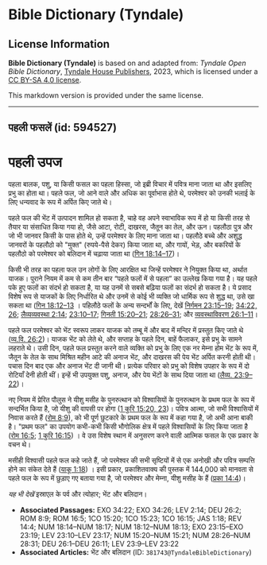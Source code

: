 # Bible Dictionary (Tyndale)

## License Information

**Bible Dictionary (Tyndale)** is based on and adapted from: _Tyndale Open Bible Dictionary_, [Tyndale House Publishers](https://tyndaleopenresources.com/), 2023, which is licensed under a [CC BY-SA 4.0 license](https://creativecommons.org/licenses/by-sa/4.0/legalcode.en).

This markdown version is provided under the same license.



--------------------------------

## पहली फसलें (id: 594527)

पहली उपज
========

पहला बालक, पशु, या किसी फसल का पहला हिस्सा, जो इब्री विचार में पवित्र माना जाता था और इसलिए प्रभु का होता था। पहले फल, जो आने वाले और अधिक का पूर्वाभास होते थे, परमेश्वर को उनकी भलाई के लिए धन्यवाद के रूप में अर्पित किए जाते थे।

पहले फल की भेंट में उत्पादन शामिल हो सकता है, चाहे वह अपने स्वाभाविक रूप में हो या किसी तरह से तैयार या संसाधित किया गया हो, जैसे आटा, रोटी, दाखरस, जैतून का तेल, और ऊन। पहलौठा पुत्र और जो भी जानवर किसी के पास होते थे, उन्हें परमेश्वर के लिए माना जाता था। पहलौठे बच्चे और अशुद्ध जानवरों के पहलौठो को "मुक्त" (रुपये\-पैसे देकर) किया जाता था, और गायों, भेड़, और बकरियों के पहलौठो को परमेश्वर को बलिदान में चढ़ाया जाता था ([गिन 18:14–17](https://ref.ly/Num18:14-Num18:17))।

किसी भी तरह का पहला फल उन लोगों के लिए आरक्षित था जिन्हें परमेश्वर ने नियुक्त किया था, अर्थात याजक। पुराने नियम में कम से कम तीन बार “पहले फलों में से पहला” का उल्लेख किया गया है। यह पहले पके हुए फलों का संदर्भ हो सकता है, या यह उनमें से सबसे बढ़िया फलों का संदर्भ हो सकता है। ये प्रसाद विशेष रूप से याजकों के लिए निर्धारित थे और उनमें से कोई भी व्यक्ति जो धार्मिक रूप से शुद्ध था, उसे खा सकता था ([गिन 18:12–13](https://ref.ly/Num18:12-Num18:13) । पहिलौठे फलों के अन्य सन्दर्भों के लिए, देखें [निर्गमन 23:15–19](https://ref.ly/Exod23:15-Exod23:19); [34:22, 26](https://ref.ly/Exod34:22,Exod34:26); [लैव्यव्यवस्था 2:14](https://ref.ly/Lev2:14); [23:10–17](https://ref.ly/Lev23:10-Lev23:17); [गिनती 15:20–21](https://ref.ly/Num15:20-Num15:21); [28:26–31](https://ref.ly/Num28:26-Num28:31); और [व्यवस्थाविवरण 26:1–11](https://ref.ly/Deut26:1-Deut26:11)।

पहले फल परमेश्वर को भेंट स्वरूप लाकर याजक को तम्बू में और बाद में मन्दिर में प्रस्तुत किए जाते थे ([व्य.वि. 26:2](https://ref.ly/Deut26:2))। याजक भेंट को लेते थे, और सप्ताह के पहले दिन, बाहें फैलाकर, इसे प्रभु के सामने लहराते थे। उसी दिन, पहले फल प्रस्तुत करने वाले व्यक्ति को प्रभु के लिए एक नर मेम्ना होम भेंट के रूप में, जैतून के तेल के साथ मिश्रित महीन आटे की अनाज भेंट, और दाखरस की पेय भेंट अर्पित करनी होती थी। पचास दिन बाद एक और अनाज भेंट दी जानी थी। प्रत्येक परिवार को प्रभु को विशेष उपहार के रूप में दो रोटियाँ देनी होती थीं। इन्हें भी उपयुक्त पशु, अनाज, और पेय भेंटों के साथ दिया जाता था ([लैव्य. 23:9–22](https://ref.ly/Lev23:9-Lev23:22))।

नए नियम में प्रेरित पौलुस ने यीशु मसीह के पुनरुत्थान को विश्वासियों के पुनरुत्थान के प्रथम फल के रूप में सन्दर्भित किया है, जो यीशु की वापसी पर होगा ([1 कुरि 15:20, 23](https://ref.ly/1Cor15:20,1Cor15:23))। पवित्र आत्मा, जो सभी विश्वासियों में निवास करते हैं ([रोम 8:9](https://ref.ly/Rom8:9)), को भी पूर्ण छुटकारे के प्रथम फल के रूप में कहा गया है, जो अभी आना बाकी है। "प्रथम फल" का उपयोग कभी\-कभी किसी भौगोलिक क्षेत्र में पहले विश्वासियों के लिए किया जाता है ([रोम 16:5](https://ref.ly/Rom16:5); [1 कुरि 16:15](https://ref.ly/1Cor16:15)) । वे उस विशेष स्थान में अनुसरण करने वाली आत्मिक फसल के एक प्रकार के वचन थे।

मसीही विश्वासी पहले फल कहे जाते हैं, जो परमेश्वर की सभी सृष्टियों में से एक अनोखी और पवित्र सम्पत्ति होने का संकेत देते हैं ([याकू 1:18](https://ref.ly/Jas1:18)) । इसी प्रकार, प्रकाशितवाक्य की पुस्तक में 144,000 को मानवता से पहले फल के रूप में छुड़ाए गए बताया गया है, जो परमेश्वर और मेम्ना, यीशु मसीह के हैं ([प्रका 14:4](https://ref.ly/Rev14:4))।

*यह भी देखें* इस्राएल के पर्व और त्योहार; भेंट और बलिदान।

* **Associated Passages:** EXO 34:22; EXO 34:26; LEV 2:14; DEU 26:2; ROM 8:9; ROM 16:5; 1CO 15:20; 1CO 15:23; 1CO 16:15; JAS 1:18; REV 14:4; NUM 18:14–NUM 18:17; NUM 18:12–NUM 18:13; EXO 23:15–EXO 23:19; LEV 23:10–LEV 23:17; NUM 15:20–NUM 15:21; NUM 28:26–NUM 28:31; DEU 26:1–DEU 26:11; LEV 23:9–LEV 23:22
* **Associated Articles:** भेंट और बलिदान (ID: `381743@TyndaleBibleDictionary`)

